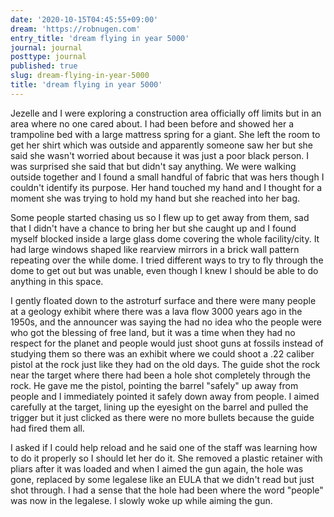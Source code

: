 ```yaml
---
date: '2020-10-15T04:45:55+09:00'
dream: 'https://robnugen.com'
entry_title: 'dream flying in year 5000'
journal: journal
posttype: journal
published: true
slug: dream-flying-in-year-5000
title: 'dream flying in year 5000'
---
```


<p class='dream'>Jezelle and I were exploring a construction area officially off limits but in an area where no one cared about.  I had been before and showed her a trampoline bed with a large mattress spring for a giant. She left the room to get her shirt which was outside and apparently someone saw her but she said she wasn't worried about because it was just a poor black person.  I was surprised she said that but didn't say anything.  We were walking outside together and I found a small handful of fabric that was hers though I couldn't identify its purpose.  Her hand touched my hand and I thought for a moment she was trying to hold my hand but she reached into her bag. </p>

<p class='dream'>Some people started chasing us so I flew up to get away from them, sad that I didn't have a chance to bring her but she caught up and I found myself blocked inside a large glass dome covering the whole facility/city.  It had large windows shaped like rearview mirrors in a brick wall pattern repeating over the while dome. I tried different ways to try to fly through the dome to get out but was unable, even though I knew I should be able to do anything in this space.</p>

<p class='dream'>I gently floated down to the astroturf surface and there were many people at a geology exhibit where there was a lava flow 3000 years ago in the 1950s, and the announcer was saying the had no idea who the people were who got the blessing of free land, but it was a time when they had no respect for the planet and people would just shoot guns at fossils instead of studying them so there was an exhibit where we could shoot a .22 caliber pistol at the rock just like they had on the old days.  The guide shot the rock near the target where there had been a hole shot completely through the rock.  He gave me the pistol, pointing the barrel "safely" up away from people and I immediately pointed it safely down away from people.  I aimed carefully at the target, lining up the eyesight on the barrel and pulled the trigger but it just clicked as there were no more bullets because the guide had fired them all.</p>

<p class='dream'>I asked if I could help reload and he said one of the staff was learning how to do it properly so I should let her do it.  She removed a plastic retainer with pliars after it was loaded and when I aimed the gun again, the hole was gone, replaced by some legalese like an EULA that we didn't read but just shot through.  I had a sense that the hole had been where the word "people" was now in the legalese. I slowly woke up while aiming the gun.</p>

